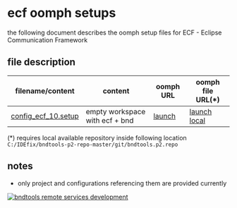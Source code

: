 # ecf oomph setups

the following document describes the oomph setup files for ECF - Eclipse Communication Framework

## file description

| filename/content | content | oomph URL | oomph file URL(*) |
|---|---|---|---|
| [config_ecf_10.setup](config_ecf_10.setup) | empty workspace with ecf + bnd | [launch](url-ecf-config-10) | [launch local][file-url-ecf-config-10] |

(*) requires local available repository inside following location `C:/IDEfix/bndtools-p2-repo-master/git/bndtools.p2.repo`

[url-ecf-config-10]: eclipse+installer:https://raw.githubusercontent.com/bndtools/bndtools.p2.repo/master/setup/ecf/config_ecf_10.setup
[file-url-ecf-config-10]: eclipse+installer:file:///C:/IDEfix/bndtools-p2-repo-master/git/bndtools.p2.repo/setup/ecf/config_ecf_10.setup

## notes

* only project and configurations referencing them are provided currently
<div><a href="eclipse+installer:https://raw.githubusercontent.com/bndtools/bndtools.p2.repo/master/setup/ecf/config_ecf_10.setup">
    <img src="https://img.shields.io/static/v1?logo=eclipseide&label=Bndtools%20%2B%20ECF Remote Services&message=branch%20:%20master&style=for-the-badge&logoColor=white&labelColor=963508&color=gray"
        alt="bndtools remote services development" /></a>
</div>
